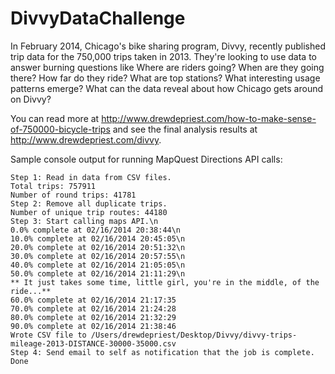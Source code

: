 DivvyDataChallenge
==================
In February 2014, Chicago's bike sharing program, Divvy, recently published trip data for the 750,000 trips taken in 2013. They're looking to use data to answer burning questions like Where are riders going? When are they going there? How far do they ride? What are top stations? What interesting usage patterns emerge? What can the data reveal about how Chicago gets around on Divvy?

You can read more at http://www.drewdepriest.com/how-to-make-sense-of-750000-bicycle-trips and see the final analysis results at http://www.drewdepriest.com/divvy.

Sample console output for running MapQuest Directions API calls:

    Step 1: Read in data from CSV files.
    Total trips: 757911
    Number of round trips: 41781
    Step 2: Remove all duplicate trips.
    Number of unique trip routes: 44180
    Step 3: Start calling maps API.\n
    0.0% complete at 02/16/2014 20:38:44\n
    10.0% complete at 02/16/2014 20:45:05\n
    20.0% complete at 02/16/2014 20:51:32\n
    30.0% complete at 02/16/2014 20:57:55\n
    40.0% complete at 02/16/2014 21:05:05\n
    50.0% complete at 02/16/2014 21:11:29\n
    ** It just takes some time, little girl, you're in the middle, of the ride...**
    60.0% complete at 02/16/2014 21:17:35
    70.0% complete at 02/16/2014 21:24:28
    80.0% complete at 02/16/2014 21:32:29
    90.0% complete at 02/16/2014 21:38:46
    Wrote CSV file to /Users/drewdepriest/Desktop/Divvy/divvy-trips-mileage-2013-DISTANCE-30000-35000.csv
    Step 4: Send email to self as notification that the job is complete.
    Done
